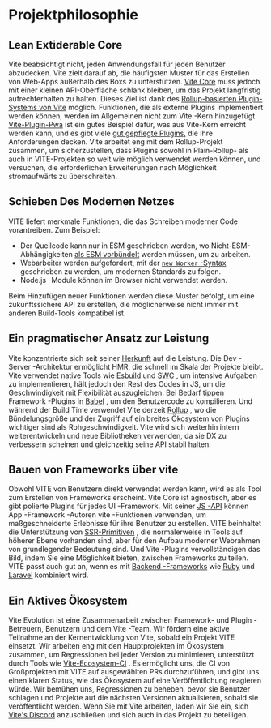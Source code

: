 # Projektphilosophie

## Lean Extiderable Core

Vite beabsichtigt nicht, jeden Anwendungsfall für jeden Benutzer abzudecken. Vite zielt darauf ab, die häufigsten Muster für das Erstellen von Web-Apps außerhalb des Boxs zu unterstützen. [Vite Core](https://github.com/vitejs/vite) muss jedoch mit einer kleinen API-Oberfläche schlank bleiben, um das Projekt langfristig aufrechterhalten zu halten. Dieses Ziel ist dank des [Rollup-basierten Plugin-Systems von Vite](./api-plugin.md) möglich. Funktionen, die als externe Plugins implementiert werden können, werden im Allgemeinen nicht zum Vite -Kern hinzugefügt. [Vite-Plugin-Pwa](https://vite-pwa-org.netlify.app/) ist ein gutes Beispiel dafür, was aus Vite-Kern erreicht werden kann, und es gibt viele [gut gepflegte Plugins,](https://github.com/vitejs/awesome-vite#plugins) die Ihre Anforderungen decken. Vite arbeitet eng mit dem Rollup-Projekt zusammen, um sicherzustellen, dass Plugins sowohl in Plain-Rollup- als auch in VITE-Projekten so weit wie möglich verwendet werden können, und versuchen, die erforderlichen Erweiterungen nach Möglichkeit stromaufwärts zu überschreiten.

## Schieben Des Modernen Netzes

VITE liefert merkmale Funktionen, die das Schreiben moderner Code vorantreiben. Zum Beispiel:

- Der Quellcode kann nur in ESM geschrieben werden, wo Nicht-ESM-Abhängigkeiten [als ESM vorbündelt](./dep-pre-bundling) werden müssen, um zu arbeiten.
- Webarbeiter werden aufgefordert, mit der [`new Worker` -Syntax](./features#web-workers) geschrieben zu werden, um modernen Standards zu folgen.
- Node.js -Module können im Browser nicht verwendet werden.

Beim Hinzufügen neuer Funktionen werden diese Muster befolgt, um eine zukunftssichere API zu erstellen, die möglicherweise nicht immer mit anderen Build-Tools kompatibel ist.

## Ein pragmatischer Ansatz zur Leistung

Vite konzentrierte sich seit seiner [Herkunft](./why.md) auf die Leistung. Die Dev -Server -Architektur ermöglicht HMR, die schnell im Skala der Projekte bleibt. Vite verwendet native Tools wie [Esbuild](https://esbuild.github.io/) und [SWC](https://github.com/vitejs/vite-plugin-react-swc) , um intensive Aufgaben zu implementieren, hält jedoch den Rest des Codes in JS, um die Geschwindigkeit mit Flexibilität auszugleichen. Bei Bedarf tippen Framework -Plugins in [Babel](https://babeljs.io/) , um den Benutzercode zu kompilieren. Und während der Build Time verwendet Vite derzeit [Rollup](https://rollupjs.org/) , wo die Bündelungsgröße und der Zugriff auf ein breites Ökosystem von Plugins wichtiger sind als Rohgeschwindigkeit. Vite wird sich weiterhin intern weiterentwickeln und neue Bibliotheken verwenden, da sie DX zu verbessern scheinen und gleichzeitig seine API stabil halten.

## Bauen von Frameworks über vite

Obwohl VITE von Benutzern direkt verwendet werden kann, wird es als Tool zum Erstellen von Frameworks erscheint. Vite Core ist agnostisch, aber es gibt polierte Plugins für jedes UI -Framework. Mit seiner [JS -API](./api-javascript.md) können App -Framework -Autoren vite -Funktionen verwenden, um maßgeschneiderte Erlebnisse für ihre Benutzer zu erstellen. VITE beinhaltet die Unterstützung von [SSR-Primitiven](./ssr.md) , die normalerweise in Tools auf höherer Ebene vorhanden sind, aber für den Aufbau moderner Webrahmen von grundlegender Bedeutung sind. Und Vite -Plugins vervollständigen das Bild, indem Sie eine Möglichkeit bieten, zwischen Frameworks zu teilen. VITE passt auch gut an, wenn es mit [Backend -Frameworks](./backend-integration.md) wie [Ruby](https://vite-ruby.netlify.app/) und [Laravel](https://laravel.com/docs/10.x/vite) kombiniert wird.

## Ein Aktives Ökosystem

Vite Evolution ist eine Zusammenarbeit zwischen Framework- und Plugin -Betreuern, Benutzern und dem Vite -Team. Wir fördern eine aktive Teilnahme an der Kernentwicklung von Vite, sobald ein Projekt VITE einsetzt. Wir arbeiten eng mit den Hauptprojekten im Ökosystem zusammen, um Regressionen bei jeder Version zu minimieren, unterstützt durch Tools wie [Vite-Ecosystem-CI](https://github.com/vitejs/vite-ecosystem-ci) . Es ermöglicht uns, die CI von Großprojekten mit VITE auf ausgewählten PRs durchzuführen, und gibt uns einen klaren Status, wie das Ökosystem auf eine Veröffentlichung reagieren würde. Wir bemühen uns, Regressionen zu beheben, bevor sie Benutzer schlagen und Projekte auf die nächsten Versionen aktualisieren, sobald sie veröffentlicht werden. Wenn Sie mit Vite arbeiten, laden wir Sie ein, sich [Vite's Discord](https://chat.vite.dev) anzuschließen und sich auch in das Projekt zu beteiligen.
